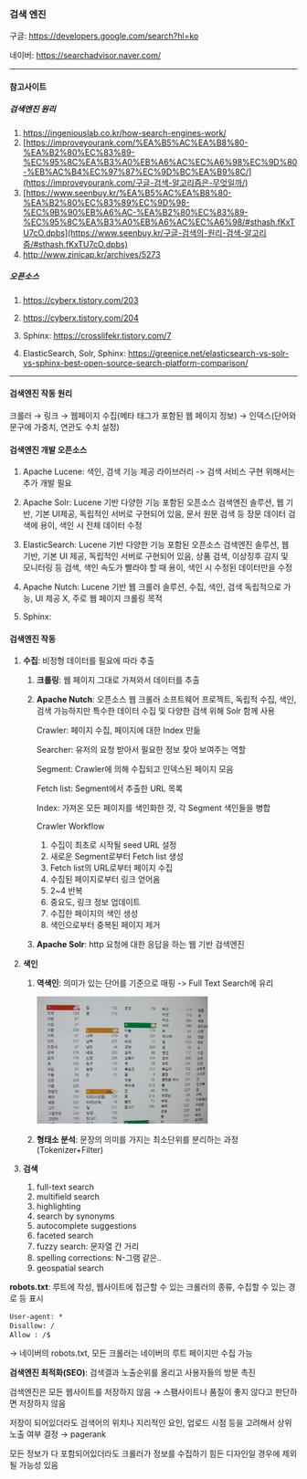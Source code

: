 ### 검색 엔진

구글: https://developers.google.com/search?hl=ko

네이버: https://searchadvisor.naver.com/

------

#### 참고사이트

##### 검색엔진 원리

1. https://ingeniouslab.co.kr/how-search-engines-work/
2. [https://improveyourank.com/%EA%B5%AC%EA%B8%80-%EA%B2%80%EC%83%89-%EC%95%8C%EA%B3%A0%EB%A6%AC%EC%A6%98%EC%9D%80-%EB%AC%B4%EC%97%87%EC%9D%BC%EA%B9%8C/](https://improveyourank.com/구글-검색-알고리즘은-무엇일까/)
3. [https://www.seenbuy.kr/%EA%B5%AC%EA%B8%80-%EA%B2%80%EC%83%89%EC%9D%98-%EC%9B%90%EB%A6%AC-%EA%B2%80%EC%83%89-%EC%95%8C%EA%B3%A0%EB%A6%AC%EC%A6%98/#sthash.fKxTU7cO.dpbs](https://www.seenbuy.kr/구글-검색의-원리-검색-알고리즘/#sthash.fKxTU7cO.dpbs)
4. http://www.zinicap.kr/archives/5273

##### 오픈소스

1. https://cyberx.tistory.com/203
2. https://cyberx.tistory.com/204

3. Sphinx: https://crosslifekr.tistory.com/7
4. ElasticSearch, Solr, Sphinx: https://greenice.net/elasticsearch-vs-solr-vs-sphinx-best-open-source-search-platform-comparison/

------

#### 검색엔진 작동 원리

크롤러 → 링크 → 웹페이지 수집(메타 태그가 포함된 웹 페이지 정보) → 인덱스(단어와 문구에 가중치, 연관도 수치 설정)



#### 검색엔진 개발 오픈소스

1. Apache Lucene: 색인, 검색 기능 제공 라이브러리 -> 검색 서비스 구현 위해서는 추가 개발 필요

2. Apache Solr: Lucene 기반 다양한 기능 포함된 오픈소스 검색엔진 솔루션, 웹 기반, 기본 UI제공, 독립적인 서버로 구현되어 있음, 문서 원문 검색 등 장문 데이터 검색에 용이, 색인 시 전체 데이터 수정
3. ElasticSearch: Lucene 기반 다양한 기능 포함된 오픈소스 검색엔진 솔루션, 웹 기반, 기본 UI 제공, 독립적인 서버로 구현되어 있음, 상품 검색, 이상징후 감지 및 모니터링 등 검색, 색인 속도가 빨라야 할 때 용이, 색인 시 수정된 데이터만을 수정
4. Apache Nutch:  Lucene 기반 웹 크롤러 솔루션, 수집, 색인, 검색 독립적으로 가능, UI 제공 X, 주로 웹 페이지 크롤링 목적
5. Sphinx: 



#### 검색엔진 작동

1. **수집**: 비정형 데이터를 필요에 따라 추출

   1. **크롤링**: 웹 페이지 그대로 가져와서 데이터를 추출

   2. **Apache Nutch**: 오픈소스 웹 크롤러 소프트웨어 프로젝트, 독립적 수집, 색인, 검색 가능하지만 특수한 데이터 수집 및 다양한 검색 위해 Solr 함께 사용

      Crawler: 페이지 수집, 페이지에 대한 Index 만듦

      Searcher: 유저의 요청 받아서 필요한 정보 찾아 보여주는 역할

      Segment: Crawler에 의해 수집되고 인덱스된 페이지 모음

      Fetch list: Segment에서 추출한 URL 목록

      Index: 가져온 모든 페이지를 색인화한 것, 각 Segment 색인들을 병합

      Crawler Workflow

      1. 수집이 최초로 시작될 seed URL 설정
      2. 새로운 Segment로부터 Fetch list 생성
      3. Fetch list의 URL로부터 페이지 수집
      4. 수집된 페이지로부터 링크 얻어옴
      5. 2~4 반복
      6. 중요도, 링크 정보 업데이트
      7. 수집한 페이지의 색인 생성
      8. 색인으로부터 중복된 페이지 제거

   3. **Apache Solr**: http 요청에 대한 응답을 하는 웹 기반 검색엔진

2. **색인**

   1. **역색인**: 의미가 있는 단어를 기준으로 매핑 -> Full Text Search에 유리

      ![InvertedIndex](img/InvertedIndex.png)

   2. **형태소 분석**: 문장의 의미를 가지는 최소단위를 분리하는 과정 (Tokenizer+Filter)

      

3. **검색**

   1. full-text search
   2. multifield search
   3. highlighting
   4. search by synonyms
   5. autocomplete suggestions
   6. faceted search
   7. fuzzy search: 문자열 간 거리
   8. spelling corrections: N-그램 같은..
   9. geospatial search



**robots.txt**: 루트에 작성, 웹사이트에 접근할 수 있는 크롤러의 종류, 수집할 수 있는 경로 등 표시

```
User-agent: *
Disallow: /
Allow : /$

```

→ 네이버의 robots.txt, 모든 크롤러는 네이버의 루트 페이지만 수집 가능



**검색엔진 최적화(SEO)**: 검색결과 노출순위를 올리고 사용자들의 방문 촉진

검색엔진은 모든 웹사이트를 저장하지 않음 → 스팸사이트나 품질이 좋지 않다고 판단하면 저장하지 않음

저장이 되어있더라도 검색어의 위치나 지리적인 요인, 업로드 시점 등을 고려해서 상위 노출 여부 결정 → pagerank

모든 정보가 다 포함되어있더라도 크롤러가 정보를 수집하기 힘든 디자인일 경우에 제외될 가능성 있음